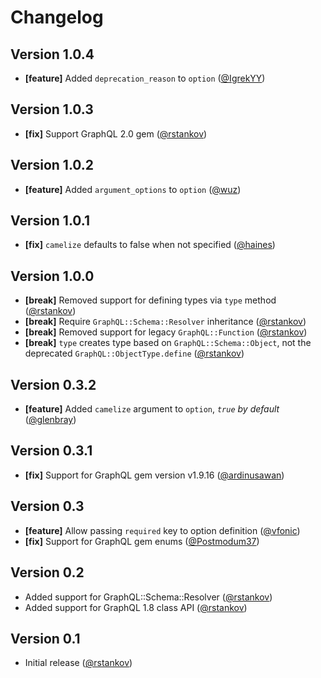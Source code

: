 # Changelog

## Version 1.0.4

* __[feature]__ Added `deprecation_reason` to `option` ([@IgrekYY](https://github.com/IgrekYY))

## Version 1.0.3

* __[fix]__ Support GraphQL 2.0 gem ([@rstankov](https://github.com/rstankov))

## Version 1.0.2

* __[feature]__ Added `argument_options` to `option` ([@wuz](https://github.com/wuz))

## Version 1.0.1

* __[fix]__ `camelize` defaults to false when not specified ([@haines](https://github.com/haines))

## Version 1.0.0

* __[break]__ Removed support for defining types via `type` method ([@rstankov](https://github.com/rstankov))
* __[break]__ Require `GraphQL::Schema::Resolver` inheritance ([@rstankov](https://github.com/rstankov))
* __[break]__ Removed support for legacy `GraphQL::Function` ([@rstankov](https://github.com/rstankov))
* __[break]__ `type` creates type based on `GraphQL::Schema::Object`, not the deprecated `GraphQL::ObjectType.define` ([@rstankov](https://github.com/rstankov))

## Version 0.3.2

* __[feature]__ Added `camelize` argument to `option`, *`true` by default* ([@glenbray](https://github.com/glenbray))

## Version 0.3.1

* __[fix]__ Support for GraphQL gem version v1.9.16 ([@ardinusawan](https://github.com/ardinusawan))

## Version 0.3

* __[feature]__ Allow passing `required` key to option definition ([@vfonic](https://github.com/vfonic))
* __[fix]__ Support for GraphQL gem enums ([@Postmodum37](https://github.com/Postmodum37))

## Version 0.2

* Added support for GraphQL::Schema::Resolver ([@rstankov](https://github.com/rstankov))
* Added support for GraphQL 1.8 class API ([@rstankov](https://github.com/rstankov))

## Version 0.1

* Initial release ([@rstankov](https://github.com/rstankov))
